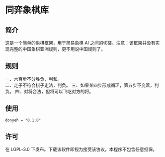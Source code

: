 # 同弈象棋库
## 简介
这是一个简单的象棋框架，用于简易象棋 AI 之间的切磋。注意：该框架并没有实现完整的中国象棋亚洲规则，更不用说中国规则了。
## 规则
一、六百步不分胜负，判和。  
二、走子不符合棋子走法，判负。
三、如果某四步形成循环，第五步不变着，判负。
四、对将合法，但将可以飞吃对方的将。
## 使用
```
donyeh = "0.1.0"
```
## 许可
在 LGPL-3.0 下发布。下载该软件即视为接受该协议。本程序不包含任意担保。